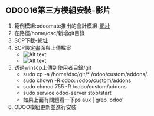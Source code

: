 ## ODOO16第三方模組安裝-影片
1. 範例模組:odoomate推出的會計模組-[網址](https://apps.odoo.com/apps/modules/16.0/om_account_accountant/)
2. 在路徑/home/dsc/新增git目錄
3. SCP下載-[網址](https://winscp.net/eng/download.php)
4. SCP設定畫面與上傳檔案
   + ![Alt text](https://github.com/ksharry/odoo-repository/blob/main/pic/C1201.png?raw=true)
   + ![Alt text](https://github.com/ksharry/odoo-repository/blob/main/pic/C1202.png?raw=true)
5. 透過winscp上傳到使用者目錄/git
   + sudo cp -a /home/dsc/git/* /odoo/custom/addons/.
   + sudo chown -R odoo: /odoo/custom/addons
   + sudo chmod 755 -R /odoo/custom/addons
   + sudo service odoo-server stop/start
   + 如果上面有問題看一下ps aux | grep 'odoo'
6. ODOO模組更新並進行安裝
